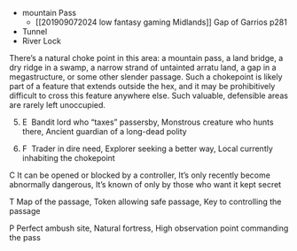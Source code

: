 - mountain Pass
	- [[201909072024 low fantasy gaming Midlands]] Gap of Garrios p281
- Tunnel
- River Lock

There’s a natural choke point in this area: a mountain pass, a land bridge, a dry ridge in a swamp, a narrow strand of untainted arratu land, a gap in a megastructure, or some other slender passage. Such a chokepoint is likely part of a feature that extends outside the hex, and it may be prohibitively difficult to cross this feature anywhere else. Such valuable, defensible areas are rarely left unoccupied.

5.  E  Bandit lord who “taxes” passersby, Monstrous creature who hunts there, Ancient guardian of a long-dead polity
    
6.  F  Trader in dire need, Explorer seeking a better way, Local currently inhabiting the chokepoint
    

C It can be opened or blocked by a controller, It’s only recently become abnormally dangerous, It’s known of only by those who want it kept secret

T Map of the passage, Token allowing safe passage, Key to controlling the passage

P Perfect ambush site, Natural fortress, High observation point commanding the pass